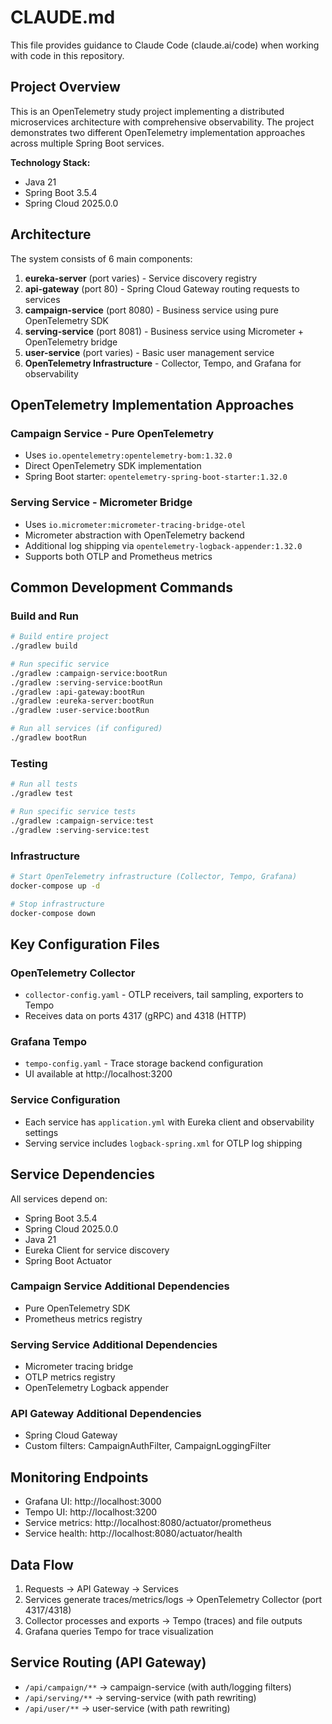 # CLAUDE.md

This file provides guidance to Claude Code (claude.ai/code) when working with code in this repository.

## Project Overview

This is an OpenTelemetry study project implementing a distributed microservices architecture with comprehensive observability. The project demonstrates two different OpenTelemetry implementation approaches across multiple Spring Boot services.

**Technology Stack:**
- Java 21
- Spring Boot 3.5.4
- Spring Cloud 2025.0.0

## Architecture

The system consists of 6 main components:

1. **eureka-server** (port varies) - Service discovery registry
2. **api-gateway** (port 80) - Spring Cloud Gateway routing requests to services
3. **campaign-service** (port 8080) - Business service using pure OpenTelemetry SDK
4. **serving-service** (port 8081) - Business service using Micrometer + OpenTelemetry bridge
5. **user-service** (port varies) - Basic user management service
6. **OpenTelemetry Infrastructure** - Collector, Tempo, and Grafana for observability


## OpenTelemetry Implementation Approaches

### Campaign Service - Pure OpenTelemetry
- Uses `io.opentelemetry:opentelemetry-bom:1.32.0`
- Direct OpenTelemetry SDK implementation
- Spring Boot starter: `opentelemetry-spring-boot-starter:1.32.0`

### Serving Service - Micrometer Bridge
- Uses `io.micrometer:micrometer-tracing-bridge-otel`
- Micrometer abstraction with OpenTelemetry backend
- Additional log shipping via `opentelemetry-logback-appender:1.32.0`
- Supports both OTLP and Prometheus metrics

## Common Development Commands

### Build and Run
```bash
# Build entire project
./gradlew build

# Run specific service
./gradlew :campaign-service:bootRun
./gradlew :serving-service:bootRun
./gradlew :api-gateway:bootRun
./gradlew :eureka-server:bootRun
./gradlew :user-service:bootRun

# Run all services (if configured)
./gradlew bootRun
```

### Testing
```bash
# Run all tests
./gradlew test

# Run specific service tests
./gradlew :campaign-service:test
./gradlew :serving-service:test
```

### Infrastructure
```bash
# Start OpenTelemetry infrastructure (Collector, Tempo, Grafana)
docker-compose up -d

# Stop infrastructure
docker-compose down
```

## Key Configuration Files

### OpenTelemetry Collector
- `collector-config.yaml` - OTLP receivers, tail sampling, exporters to Tempo
- Receives data on ports 4317 (gRPC) and 4318 (HTTP)

### Grafana Tempo
- `tempo-config.yaml` - Trace storage backend configuration
- UI available at http://localhost:3200

### Service Configuration
- Each service has `application.yml` with Eureka client and observability settings
- Serving service includes `logback-spring.xml` for OTLP log shipping

## Service Dependencies

All services depend on:
- Spring Boot 3.5.4
- Spring Cloud 2025.0.0
- Java 21
- Eureka Client for service discovery
- Spring Boot Actuator

### Campaign Service Additional Dependencies
- Pure OpenTelemetry SDK
- Prometheus metrics registry

### Serving Service Additional Dependencies  
- Micrometer tracing bridge
- OTLP metrics registry
- OpenTelemetry Logback appender

### API Gateway Additional Dependencies
- Spring Cloud Gateway
- Custom filters: CampaignAuthFilter, CampaignLoggingFilter

## Monitoring Endpoints

- Grafana UI: http://localhost:3000
- Tempo UI: http://localhost:3200
- Service metrics: http://localhost:8080/actuator/prometheus
- Service health: http://localhost:8080/actuator/health

## Data Flow

1. Requests → API Gateway → Services
2. Services generate traces/metrics/logs → OpenTelemetry Collector (port 4317/4318)
3. Collector processes and exports → Tempo (traces) and file outputs
4. Grafana queries Tempo for trace visualization

## Service Routing (API Gateway)

- `/api/campaign/**` → campaign-service (with auth/logging filters)
- `/api/serving/**` → serving-service (with path rewriting)
- `/api/user/**` → user-service (with path rewriting)